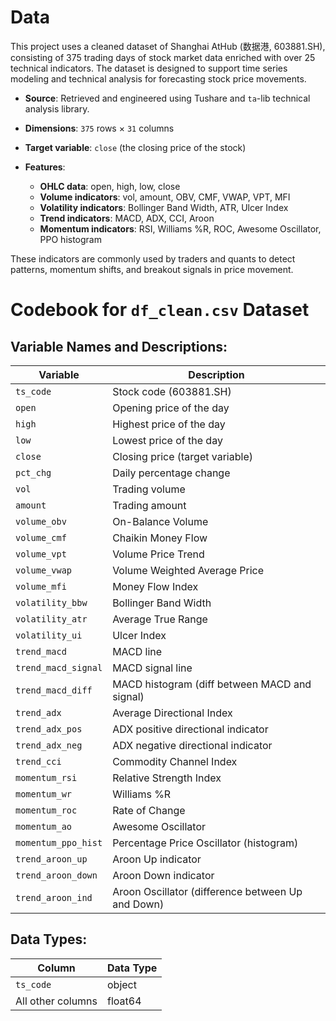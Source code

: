 # Data
This project uses a cleaned dataset of Shanghai AtHub (数据港, 603881.SH), consisting of 375 trading days of stock market data enriched with over 25 technical indicators. The dataset is designed to support time series modeling and technical analysis for forecasting stock price movements.

* **Source**: Retrieved and engineered using Tushare and `ta`-lib technical analysis library.
* **Dimensions**: `375` rows $\times$ `31` columns
* **Target variable**: `close` (the closing price of the stock)
* **Features**:

  * **OHLC data**: open, high, low, close
  * **Volume indicators**: vol, amount, OBV, CMF, VWAP, VPT, MFI
  * **Volatility indicators**: Bollinger Band Width, ATR, Ulcer Index
  * **Trend indicators**: MACD, ADX, CCI, Aroon
  * **Momentum indicators**: RSI, Williams %R, ROC, Awesome Oscillator, PPO histogram

These indicators are commonly used by traders and quants to detect patterns, momentum shifts, and breakout signals in price movement.

# Codebook for `df_clean.csv` Dataset

## Variable Names and Descriptions:

| Variable            | Description                                       |
| ------------------- | ------------------------------------------------- |
| `ts_code`           | Stock code (603881.SH)                            |
| `open`              | Opening price of the day                          |
| `high`              | Highest price of the day                          |
| `low`               | Lowest price of the day                           |
| `close`             | Closing price (target variable)                   |
| `pct_chg`           | Daily percentage change                           |
| `vol`               | Trading volume                                    |
| `amount`            | Trading amount                             |
| `volume_obv`        | On-Balance Volume                                 |
| `volume_cmf`        | Chaikin Money Flow                                |
| `volume_vpt`        | Volume Price Trend                                |
| `volume_vwap`       | Volume Weighted Average Price                     |
| `volume_mfi`        | Money Flow Index                                  |
| `volatility_bbw`    | Bollinger Band Width                              |
| `volatility_atr`    | Average True Range                                |
| `volatility_ui`     | Ulcer Index                                       |
| `trend_macd`        | MACD line                                         |
| `trend_macd_signal` | MACD signal line                                  |
| `trend_macd_diff`   | MACD histogram (diff between MACD and signal)     |
| `trend_adx`         | Average Directional Index                         |
| `trend_adx_pos`     | ADX positive directional indicator                |
| `trend_adx_neg`     | ADX negative directional indicator                |
| `trend_cci`         | Commodity Channel Index                           |
| `momentum_rsi`      | Relative Strength Index                           |
| `momentum_wr`       | Williams %R                                       |
| `momentum_roc`      | Rate of Change                                    |
| `momentum_ao`       | Awesome Oscillator                                |
| `momentum_ppo_hist` | Percentage Price Oscillator (histogram)           |
| `trend_aroon_up`    | Aroon Up indicator                                |
| `trend_aroon_down`  | Aroon Down indicator                              |
| `trend_aroon_ind`   | Aroon Oscillator (difference between Up and Down) |


## Data Types:

| Column            | Data Type |
| ----------------- | --------- |
| `ts_code`         | object    |
| All other columns | float64   |



